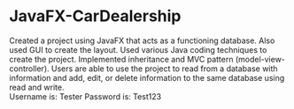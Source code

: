 # JavaFX-CarDealership
Created a project using JavaFX that acts as a functioning database. Also used GUI to create the layout. 
Used various Java coding techniques to create the project. Implemented inheritance and MVC pattern (model-view-controller). 
Users are able to use the project to read from a database with information and add, edit, or delete information to the same database using read and write.  
Username is: Tester
Password is: Test123

